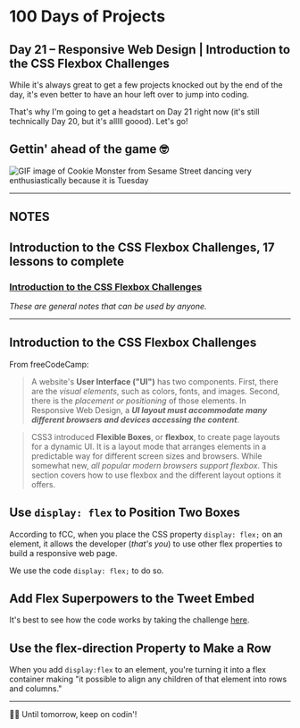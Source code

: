 # 100 Days of Projects

## Day 21 – Responsive Web Design | Introduction to the CSS Flexbox Challenges

While it's always great to get a few projects knocked out by the end of the day, it's even better to have an hour left over to jump into coding.

That's why I'm going to get a headstart on Day 21 right now (it's still technically Day 20, but it's alllll goood). Let's go!

## Gettin' ahead of the game   🤓

![GIF image of Cookie Monster from Sesame Street dancing very enthusiastically because it is Tuesday](https://media1.tenor.com/images/0f0d44966ccf348f21b56edf40e5fe6d/tenor.gif?itemid=113972566)

---

## NOTES

## Introduction to the CSS Flexbox Challenges, 17 lessons to complete

### [Introduction to the CSS Flexbox Challenges](https://www.freecodecamp.org/learn/responsive-web-design/css-flexbox/)

*These are general notes that can be used by anyone.*

---

## Introduction to the CSS Flexbox Challenges

From freeCodeCamp:

> A website's **User Interface ("UI")** has two components. First, there are the *visual elements*, such as colors, fonts, and images. Second, there is the *placement or positioning* of those elements. In Responsive Web Design, a **_UI layout must accommodate many different browsers and devices accessing the content_**.

> CSS3 introduced **Flexible Boxes**, or **flexbox**, to create page layouts for a dynamic UI. It is a layout mode that arranges elements in a predictable way for different screen sizes and browsers. While somewhat new, *all popular modern browsers support flexbox*. This section covers how to use flexbox and the different layout options it offers.

## Use `display: flex` to Position Two Boxes

According to fCC, when you place the CSS property `display: flex;` on an element, it allows the developer (*that's you*) to use other flex properties to build a responsive web page.

We use the code `display: flex;` to do so.

## Add Flex Superpowers to the Tweet Embed

It's best to see how the code works by taking the challenge [here](https://www.freecodecamp.org/learn/responsive-web-design/css-flexbox/add-flex-superpowers-to-the-tweet-embed).

## Use the flex-direction Property to Make a Row

When you add `display:flex` to an element, you're turning it into a flex container making "it possible to align any children of that element into rows and columns."

---

👋🏾  Until tomorrow, keep on codin'!